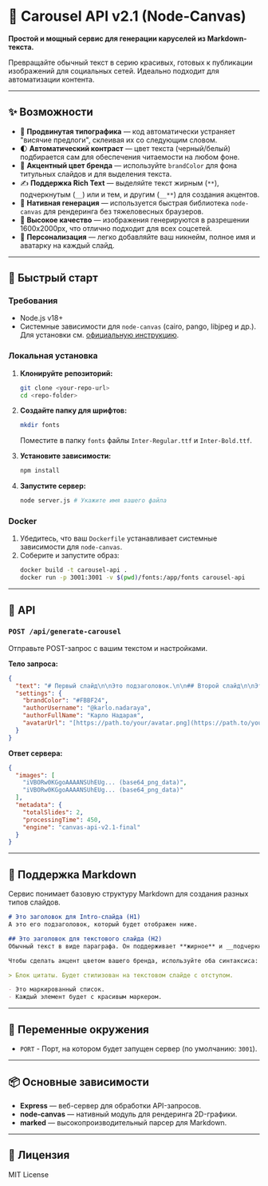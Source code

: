 # 🎨 Carousel API v2.1 (Node-Canvas)

**Простой и мощный сервис для генерации каруселей из Markdown-текста.**

Превращайте обычный текст в серию красивых, готовых к публикации изображений для социальных сетей. Идеально подходит для автоматизации контента.

---

## ✨ Возможности

-   🧠 **Продвинутая типографика** — код автоматически устраняет "висячие предлоги", склеивая их со следующим словом.
-   🌓 **Автоматический контраст** — цвет текста (черный/белый) подбирается сам для обеспечения читаемости на любом фоне.
-   🎨 **Акцентный цвет бренда** — используйте `brandColor` для фона титульных слайдов и для выделения текста.
-   ✍️ **Поддержка Rich Text** — выделяйте текст жирным (`**`), подчеркнутым (`__`) или и тем, и другим (`__**`) для создания акцентов.
-   🚀 **Нативная генерация** — используется быстрая библиотека `node-canvas` для рендеринга без тяжеловесных браузеров.
-   📐 **Высокое качество** — изображения генерируются в разрешении 1600x2000px, что отлично подходит для всех соцсетей.
-   👤 **Персонализация** — легко добавляйте ваш никнейм, полное имя и аватарку на каждый слайд.

---

## 🚀 Быстрый старт

### Требования
-   Node.js v18+
-   Системные зависимости для `node-canvas` (cairo, pango, libjpeg и др.). Для установки см. [официальную инструкцию](https://github.com/Automattic/node-canvas#compiling).

### Локальная установка

1.  **Клонируйте репозиторий:**
    ```bash
    git clone <your-repo-url>
    cd <repo-folder>
    ```

2.  **Создайте папку для шрифтов:**
    ```bash
    mkdir fonts
    ```
    Поместите в папку `fonts` файлы `Inter-Regular.ttf` и `Inter-Bold.ttf`.

3.  **Установите зависимости:**
    ```bash
    npm install
    ```

4.  **Запустите сервер:**
    ```bash
    node server.js # Укажите имя вашего файла
    ```

### Docker

1.  Убедитесь, что ваш `Dockerfile` устанавливает системные зависимости для `node-canvas`.
2.  Соберите и запустите образ:
    ```bash
    docker build -t carousel-api .
    docker run -p 3001:3001 -v $(pwd)/fonts:/app/fonts carousel-api
    ```

---

## 📡 API

### `POST /api/generate-carousel`

Отправьте POST-запрос с вашим текстом и настройками.

**Тело запроса:**
```json
{
  "text": "# Первый слайд\n\nЭто подзаголовок.\n\n## Второй слайд\n\nЭто основной текст с **жирным** и __подчеркнутым__ фрагментами. А вот __**акцентный текст**__.",
  "settings": {
    "brandColor": "#FBBF24",
    "authorUsername": "@karlo.nadaraya",
    "authorFullName": "Карло Надарая",
    "avatarUrl": "[https://path.to/your/avatar.png](https://path.to/your/avatar.png)"
  }
}
```

**Ответ сервера:**
```json
{
  "images": [
    "iVBORw0KGgoAAAANSUhEUg... (base64_png_data)",
    "iVBORw0KGgoAAAANSUhEUg... (base64_png_data)"
  ],
  "metadata": {
    "totalSlides": 2,
    "processingTime": 450,
    "engine": "canvas-api-v2.1-final"
  }
}
```

---

## 📝 Поддержка Markdown

Сервис понимает базовую структуру Markdown для создания разных типов слайдов.

```markdown
# Это заголовок для Intro-слайда (H1)
А это его подзаголовок, который будет отображен ниже.

## Это заголовок для текстового слайда (H2)
Обычный текст в виде параграфа. Он поддерживает **жирное** и __подчеркнутое__ начертание.

Чтобы сделать акцент цветом вашего бренда, используйте оба синтаксиса: __**вот так**__.

> Блок цитаты. Будет стилизован на текстовом слайде с отступом.

- Это маркированный список.
- Каждый элемент будет с красивым маркером.
```

---

## 🔧 Переменные окружения

-   `PORT` - Порт, на котором будет запущен сервер (по умолчанию: `3001`).

---

## 📦 Основные зависимости

-   **Express** — веб-сервер для обработки API-запросов.
-   **node-canvas** — нативный модуль для рендеринга 2D-графики.
-   **marked** — высокопроизводительный парсер для Markdown.

---

## 📄 Лицензия

MIT License

